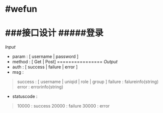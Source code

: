 #wefun
================
###接口设计
#####登录
================
*Input*
- param : [ username | password ]
- method : [ Get | Post]
================
*Output*
- auth : [ success | failure | error ]
- msg : 
>success : [ username | uniqid | role | group ]
>failure :  falureinfo(string)
>error : errorinfo(string)
- statuscode :
>10000 : success
>20000 : failure
>30000 : error